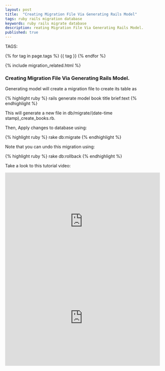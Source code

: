 ```yaml
---
layout: post
title:  "Creating Migration File Via Generating Rails Model"
tags: ruby rails migration database 
keywords: ruby rails migrate database
description: reating Migration File Via Generating Rails Model.
published: true
---
```


   TAGS:
   
   {% for tag in page.tags %} {{ tag }} {% endfor %}

{% include migration_related.html %}

<h3>Creating Migration File Via Generating Rails Model.</h3>

Generating model will create a migration file to create its table as

{% highlight ruby %}
rails generate model book title brief:text
{% endhighlight %}

This will generate a new file in db/migrate/(date-time stamp)_create_books.rb.

Then, Apply changes to database using:

{% highlight ruby %}
rake db:migrate
{% endhighlight %}

Note that you can undo this migration using:

{% highlight ruby %}
rake db:rollback
{% endhighlight %}

Take a look to this tutorial video:

<iframe width="100%" height="315" src="https://www.youtube.com/embed/ck3LhvLtLZI" frameborder="0" allowfullscreen></iframe>
<iframe width="100%" height="315" src="https://www.youtube.com/embed/UpsRsGvMRYA" frameborder="0" allowfullscreen></iframe>
